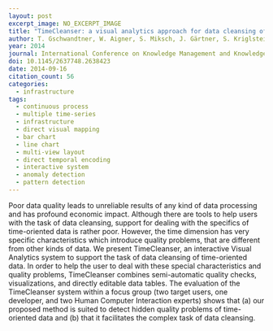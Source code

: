 ```yaml
---
layout: post
excerpt_image: NO_EXCERPT_IMAGE
title: "TimeCleanser: a visual analytics approach for data cleansing of time-oriented data"
author: T. Gschwandtner, W. Aigner, S. Miksch, J. Gärtner, S. Kriglstein, M. Pohl & Nikolaus Suchy
year: 2014
journal: International Conference on Knowledge Management and Knowledge Technologies
doi: 10.1145/2637748.2638423
date: 2014-09-16
citation_count: 56
categories:
  - infrastructure
tags:
  - continuous process
  - multiple time-series
  - infrastructure
  - direct visual mapping
  - bar chart
  - line chart
  - multi-view layout
  - direct temporal encoding
  - interactive system
  - anomaly detection
  - pattern detection
---
```

Poor data quality leads to unreliable results of any kind of data processing and has profound economic impact. Although there are tools to help users with the task of data cleansing, support for dealing with the specifics of time-oriented data is rather poor. However, the time dimension has very specific characteristics which introduce quality problems, that are different from other kinds of data. We present TimeCleanser, an interactive Visual Analytics system to support the task of data cleansing of time-oriented data. In order to help the user to deal with these special characteristics and quality problems, TimeCleanser combines semi-automatic quality checks, visualizations, and directly editable data tables. The evaluation of the TimeCleanser system within a focus group (two target users, one developer, and two Human Computer Interaction experts) shows that (a) our proposed method is suited to detect hidden quality problems of time-oriented data and (b) that it facilitates the complex task of data cleansing.

